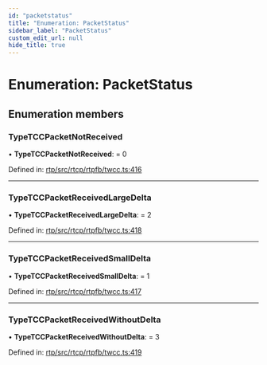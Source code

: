 ```yaml
---
id: "packetstatus"
title: "Enumeration: PacketStatus"
sidebar_label: "PacketStatus"
custom_edit_url: null
hide_title: true
---
```


# Enumeration: PacketStatus

## Enumeration members

### TypeTCCPacketNotReceived

• **TypeTCCPacketNotReceived**: = 0

Defined in: [rtp/src/rtcp/rtpfb/twcc.ts:416](https://github.com/shinyoshiaki/werift-webrtc/blob/2cffe94/packages/rtp/src/rtcp/rtpfb/twcc.ts#L416)

___

### TypeTCCPacketReceivedLargeDelta

• **TypeTCCPacketReceivedLargeDelta**: = 2

Defined in: [rtp/src/rtcp/rtpfb/twcc.ts:418](https://github.com/shinyoshiaki/werift-webrtc/blob/2cffe94/packages/rtp/src/rtcp/rtpfb/twcc.ts#L418)

___

### TypeTCCPacketReceivedSmallDelta

• **TypeTCCPacketReceivedSmallDelta**: = 1

Defined in: [rtp/src/rtcp/rtpfb/twcc.ts:417](https://github.com/shinyoshiaki/werift-webrtc/blob/2cffe94/packages/rtp/src/rtcp/rtpfb/twcc.ts#L417)

___

### TypeTCCPacketReceivedWithoutDelta

• **TypeTCCPacketReceivedWithoutDelta**: = 3

Defined in: [rtp/src/rtcp/rtpfb/twcc.ts:419](https://github.com/shinyoshiaki/werift-webrtc/blob/2cffe94/packages/rtp/src/rtcp/rtpfb/twcc.ts#L419)
